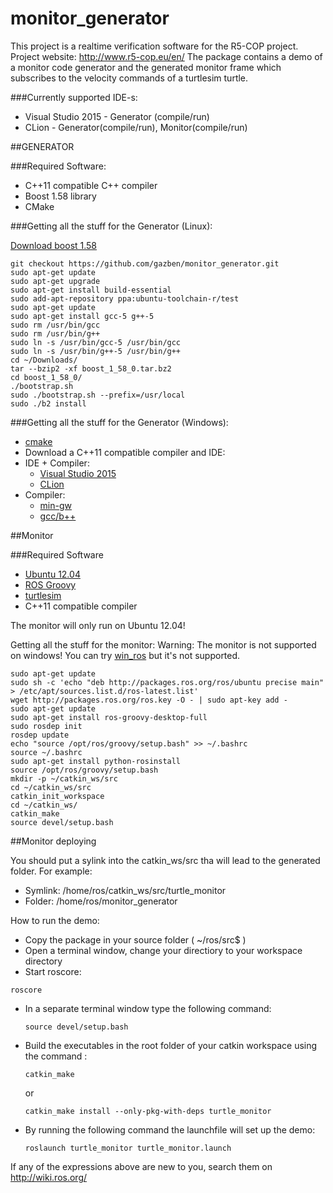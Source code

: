 # monitor_generator
This project is a realtime verification software for the R5-COP project. Project website: http://www.r5-cop.eu/en/
The package contains a demo of a monitor code generator and the generated monitor frame which subscribes to the velocity commands of a turtlesim turtle.

###Currently supported IDE-s:

  * Visual Studio 2015 - Generator (compile/run)
  * CLion - Generator(compile/run), Monitor(compile/run)

##GENERATOR

###Required Software:

  * C++11 compatible C++ compiler
  * Boost 1.58 library
  * CMake

###Getting all the stuff for the Generator (Linux):

[Download boost 1.58](http://www.boost.org/users/history/version_1_58_0.html)

  ```
  git checkout https://github.com/gazben/monitor_generator.git
  sudo apt-get update
  sudo apt-get upgrade
  sudo apt-get install build-essential
  sudo add-apt-repository ppa:ubuntu-toolchain-r/test
  sudo apt-get update
  sudo apt-get install gcc-5 g++-5
  sudo rm /usr/bin/gcc
  sudo rm /usr/bin/g++
  sudo ln -s /usr/bin/gcc-5 /usr/bin/gcc
  sudo ln -s /usr/bin/g++-5 /usr/bin/g++
  cd ~/Downloads/
  tar --bzip2 -xf boost_1_58_0.tar.bz2
  cd boost_1_58_0/
  ./bootstrap.sh
  sudo ./bootstrap.sh --prefix=/usr/local
  sudo ./b2 install
  ```

###Getting all the stuff for the Generator (Windows):
- [cmake](https://cmake.org/download)
- Download a C++11 compatible compiler and IDE:
 - IDE + Compiler: 
    - [Visual Studio 2015](https://www.visualstudio.com/en-us/products/visual-studio-community-vs.aspx)
    - [CLion](https://www.jetbrains.com/clion/download)
 - Compiler:
    - [min-gw](http://sourceforge.net/projects/mingw/files/Installer)
    - [gcc/b++](https://gcc.gnu.org)

##Monitor

###Required Software
  * [Ubuntu 12.04](http://releases.ubuntu.com/12.04)
  * [ROS Groovy](http://wiki.ros.org/groovy/Installation/Ubuntu)
  * [turtlesim](http://wiki.ros.org/turtlesim)
  * C++11 compatible compiler

The monitor will only run on Ubuntu 12.04!

Getting all the stuff for the monitor:
Warning: The monitor is not supported on windows! You can try [win_ros](http://wiki.ros.org/win_ros) but it's not supported.

  ```
  sudo apt-get update
  sudo sh -c 'echo "deb http://packages.ros.org/ros/ubuntu precise main" > /etc/apt/sources.list.d/ros-latest.list'
  wget http://packages.ros.org/ros.key -O - | sudo apt-key add -
  sudo apt-get update
  sudo apt-get install ros-groovy-desktop-full
  sudo rosdep init
  rosdep update
  echo "source /opt/ros/groovy/setup.bash" >> ~/.bashrc
  source ~/.bashrc
  sudo apt-get install python-rosinstall
  source /opt/ros/groovy/setup.bash
  mkdir -p ~/catkin_ws/src
  cd ~/catkin_ws/src
  catkin_init_workspace
  cd ~/catkin_ws/
  catkin_make
  source devel/setup.bash
  ```

##Monitor deploying

You should put a sylink into the catkin_ws/src tha will lead to the generated folder.
For example:
  * Symlink: /home/ros/catkin_ws/src/turtle_monitor
  * Folder: /home/ros/monitor_generator

How to run the demo:
  * Copy the package in your source folder ( ~/ros/src$ )
  * Open a terminal window, change your directiory to your workspace directory
  * Start roscore:  
  
  ```
 roscore 
  ```

  * In a separate terminal window type the following command: 
  
    ```
    source devel/setup.bash
    ```
  * Build the executables in the root folder of your catkin workspace using the command : 
  
    ```
    catkin_make
    ```  
    or

    ```  
    catkin_make install --only-pkg-with-deps turtle_monitor
    ```

  * By running the following command the launchfile will set up the demo:

    ``` 
    roslaunch turtle_monitor turtle_monitor.launch
    ```

If any of the expressions above are new to you, search them on http://wiki.ros.org/
